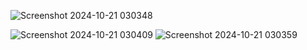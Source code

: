 ![Screenshot 2024-10-21 030348](https://github.com/user-attachments/assets/af27c10e-4476-476c-9086-1e4ca34d81e4)

![Screenshot 2024-10-21 030409](https://github.com/user-attachments/assets/86685eef-84dc-4d9f-9bc7-0718f8110e30)
![Screenshot 2024-10-21 030359](https://github.com/user-attachments/assets/6ecde1c0-d915-435d-b8a6-3fda72837a8b)
